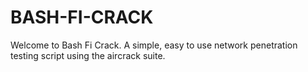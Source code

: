 # BASH-FI-CRACK
Welcome to Bash Fi Crack. A simple, easy to use network penetration testing script using the aircrack suite.

